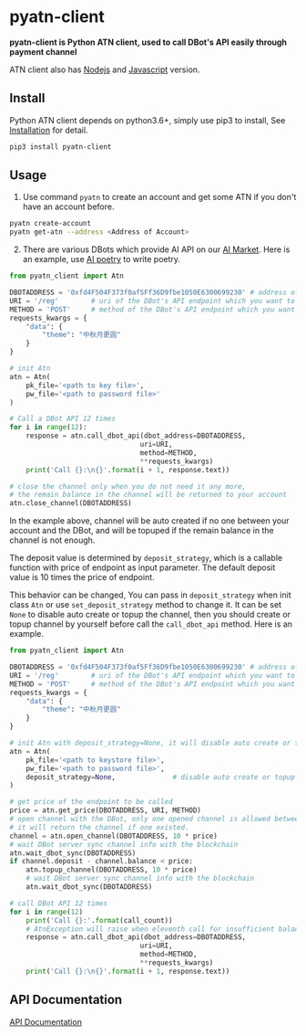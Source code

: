 # pyatn-client

**pyatn-client is Python ATN client, used to call DBot's API easily through payment channel**

ATN client also has [Nodejs](https://github.com/ATNIO/atn-node-js) and [Javascript](https://github.com/ATNIO/atn-js) version.

## Install

Python ATN client depends on python3.6+, simply use pip3 to install, See [Installation](install.md) for detail.

```bash
pip3 install pyatn-client
```

## Usage

1. Use command `pyatn` to create an account and get some ATN if you don't have an account before.

```bash
pyatn create-account
pyatn get-atn --address <Address of Account>
```

2. There are various DBots which provide AI API on our [AI Market](https://market-test.atnio.net). Here is an example, use [AI poetry](https://market-test.atnio.net/detail/0xfd4f504f373f0af5ff36d9fbe1050e6300699230) to write poetry.

```python
from pyatn_client import Atn

DBOTADDRESS = '0xfd4F504F373f0af5Ff36D9fbe1050E6300699230' # address of the DBot you want to test, use 'AI poetry' as example
URI = '/reg'        # uri of the DBot's API endpoint which you want to call
METHOD = 'POST'     # method of the DBot's API endpoint which you want to call
requests_kwargs = {
    "data": {
        "theme": "中秋月更圆"
    }
}

# init Atn
atn = Atn(
    pk_file='<path to key file>',
    pw_file='<path to password file>'
)

# Call a DBot API 12 times
for i in range(12):
    response = atn.call_dbot_api(dbot_address=DBOTADDRESS,
                                uri=URI,
                                method=METHOD,
                                **requests_kwargs)
    print('Call {}:\n{}'.format(i + 1, response.text))

# close the channel only when you do not need it any more,
# the remain balance in the channel will be returned to your account
atn.close_channel(DBOTADDRESS)

```

In the example above, channel will be auto created if no one between your account and the DBot, and will be topuped if the remain balance in the channel is not enough.

The deposit value is determined by `deposit_strategy`, which is a callable function with price of endpoint as input parameter. The default deposit value is 10 times the price of endpoint.

This behavior can be changed, You can pass in `deposit_strategy` when init class `Atn` or use `set_deposit_strategy` method to change it. It can be set `None` to disable auto create or topup the channel, then you should create or topup channel by yourself before call the `call_dbot_api` method. Here is an example.


```python
from pyatn_client import Atn

DBOTADDRESS = '0xfd4F504F373f0af5Ff36D9fbe1050E6300699230' # address of the DBot you want to test
URI = '/reg'        # uri of the DBot's API endpoint which you want to call
METHOD = 'POST'     # method of the DBot's API endpoint which you want to call
requests_kwargs = {
    "data": {
        "theme": "中秋月更圆"
    }
}

# init Atn with deposit_strategy=None, it will disable auto create or topup channel.
atn = Atn(
    pk_file='<path to keystore file>',
    pw_file='<path to password file>',
    deposit_strategy=None,              # disable auto create or topup channel
)

# get price of the endpoint to be called
price = atn.get_price(DBOTADDRESS, URI, METHOD)
# open channel with the DBot, only one opened channel is allowed between two address
# it will return the channel if one existed.
channel = atn.open_channel(DBOTADDRESS, 10 * price)
# wait DBot server sync channel info with the blockchain
atn.wait_dbot_sync(DBOTADDRESS)
if channel.deposit - channel.balance < price:
    atn.topup_channel(DBOTADDRESS, 10 * price)
    # wait DBot server sync channel info with the blockchain
    atn.wait_dbot_sync(DBOTADDRESS)

# call DBot API 12 times
for i in range(12)
    print('Call {}:'.format(call_count))
    # AtnException will raise when eleventh call for insufficient balance, catch it in a production environment
    response = atn.call_dbot_api(dbot_address=DBOTADDRESS,
                                uri=URI,
                                method=METHOD,
                                **requests_kwargs)
    print('Call {}:\n{}'.format(i + 1, response.text))

```

## API Documentation

[API Documentation](https://pyatn-client-doc.atnio.net)
